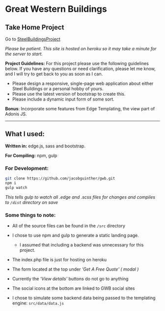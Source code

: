 # Great Western Buildings
## Take Home Project

Go to [SteelBuildingsProject](https://gwb-project.herokuapp.com/dist/index.html)

*Please be patient. This site is hosted on heroku so it may take a minute for the server to start.*

**Project Guidelines:**
For this project please use the following guidelines below. If you have any questions or need clarification, please let me know, and I will try to get back to you as soon as I can.

- Please design a responsive, single-page web application about either Steel Buildings or a personal hobby of yours.
- Please use the latest version of bootstrap to create this.
- Please include a dynamic input form of some sort.

**Bonus**: Incorporate some features from Edge Templating, the view part of Adonis JS.

---

## What I used:

**Written in:** edge.js, sass and bootstrap.

**For Compiling:** npm, gulp

### For Development:
``` bash
git clone https://github.com/jacobguinther/gwb.git
npm i
gulp watch
```
*This tells gulp to watch all .edge and .scss files for changes and compiles to `/dist` directory on save*


### Some things to note:

- All of the source files can be found in the `/src` directory

- I chose to use npm and gulp to generate a static landing page.
  - I assumed that including a backend was unnecessary for this project.
- The index.php file is just for hosting on heroku
- The form located at the top under *'Get A Free Quote' ( modal )*
- Currently the *'View details'* buttons do not go to anything
- The social icons at the bottom are linked to GWB social sites
- I chose to simulate some backend data being passed to the templating engine: `src/data/data.js`

